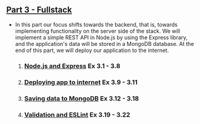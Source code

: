 ## [Part 3 - Fullstack](https://fullstackopen.com/en/part3)
- In this part our focus shifts towards the backend, that is, towards implementing functionality on the server side of the stack. We will implement a simple REST API in Node.js by using the Express library, and the application's data will be stored in a MongoDB database. At the end of this part, we will deploy our application to the internet.
  1. ### [Node.js and Express](https://fullstackopen.com/en/part3/node_js_and_express) Ex 3.1 - 3.8
  1. ### [Deploying app to internet](https://fullstackopen.com/en/part3/deploying_app_to_internet) Ex 3.9 - 3.11
  1. ### [Saving data to MongoDB](https://fullstackopen.com/en/part3/saving_data_to_mongo_db) Ex 3.12 - 3.18
  1. ### [Validation and ESLint](https://fullstackopen.com/en/part3/validation_and_es_lint) Ex 3.19 - 3.22